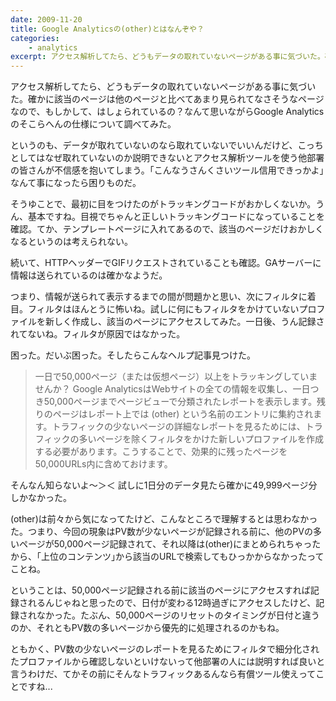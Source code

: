 ```yaml
---
date: 2009-11-20
title: Google Analyticsの(other)とはなんぞや？
categories: 
    - analytics
excerpt: アクセス解析してたら、どうもデータの取れていないページがある事に気づいた。確かに該当のページは他のページと比べてあまり見られてなさそうなページなので、もしかして、はしょられているの？なんて思いながらGoogle Analyticsのそこらへんの仕様について調べてみた。
---
```


アクセス解析してたら、どうもデータの取れていないページがある事に気づいた。確かに該当のページは他のページと比べてあまり見られてなさそうなページなので、もしかして、はしょられているの？なんて思いながらGoogle Analyticsのそこらへんの仕様について調べてみた。

というのも、データが取れていないのなら取れていないでいいんだけど、こっちとしてはなぜ取れていないのか説明できないとアクセス解析ツールを使う他部署の皆さんが不信感を抱いてしまう。｢こんなうさんくさいツール信用できっかよ｣なんて事になったら困りものだ。

そうゆことで、最初に目をつけたのがトラッキングコードがおかしくないか。うん、基本ですね。目視でちゃんと正しいトラッキングコードになっていることを確認。てか、テンプレートページに入れてあるので、該当のページだけおかしくなるというのは考えられない。

続いて、HTTPヘッダーでGIFリクエストされていることも確認。GAサーバーに情報は送られているのは確かなようだ。

つまり、情報が送られて表示するまでの間が問題かと思い、次にフィルタに着目。フィルタはほんとうに怖いね。試しに何にもフィルタをかけていないプロファイルを新しく作成し、該当のページにアクセスしてみた。一日後、うん記録されてないね。フィルタが原因ではなかった。

困った。だいぶ困った。そしたらこんなヘルプ記事見つけた。

> 一日で50,000ページ（または仮想ページ）以上をトラッキングしていませんか？ Google AnalyticsはWebサイトの全ての情報を収集し、一日つき50,000ページまでページビューで分類されたレポートを表示します。残りのページはレポート上では (other) という名前のエントリに集約されます。トラフィックの少ないページの詳細なレポートを見るためには、トラフィックの多いページを除くフィルタをかけた新しいプロファイルを作成する必要があります。こうすることで、効果的に残ったページを50,000URLs内に含めておけます。

そんなん知らないよ〜＞＜ 試しに1日分のデータ見たら確かに49,999ページ分しかなかった。

(other)は前々から気になってたけど、こんなところで理解するとは思わなかった。つまり、今回の現象はPV数が少ないページが記録される前に、他のPVの多いページが50,000ページ記録されて、それ以降は(other)にまとめられちゃったから、｢上位のコンテンツ｣から該当のURLで検索してもひっかからなかったってことね。

ということは、50,000ページ記録される前に該当のページにアクセスすれば記録されるんじゃねと思ったので、日付が変わる12時過ぎにアクセスしたけど、記録されなかった。たぶん、50,000ページのリセットのタイミングが日付と違うのか、それともPV数の多いページから優先的に処理されるのかもね。

ともかく、PV数の少ないページのレポートを見るためにフィルタで細分化されたプロファイルから確認しないといけないって他部署の人には説明すれば良いと言うわけだ、てかその前にそんなトラフィックあるんなら有償ツール使えってことですね...
